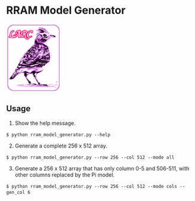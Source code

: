 # RRAM Model Generator

![NTHU LARC Logo](images/nthu_larc_logo.png?raw=true)

## Usage

1. Show the help message.
```
$ python rram_model_generator.py --help
```

2. Generate a complete 256 x 512 array.
```
$ python rram_model_generator.py --row 256 --col 512 --mode all
```

3. Generate a 256 x 512 array that has only column 0-5 and 506-511, with other columns replaced by the Pi model.
```
$ python rram_model_generator.py --row 256 --col 512 --mode cols --gen_col 6
```
